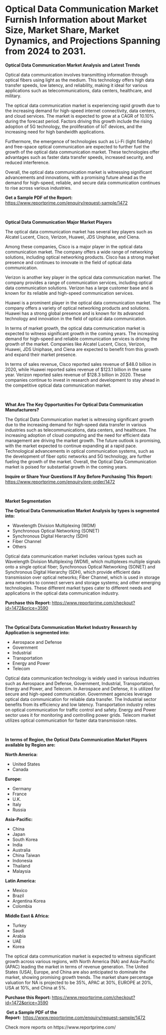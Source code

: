 <p><h1>Optical Data Communication Market Furnish Information about Market Size, Market Share, Market Dynamics, and Projections Spanning from 2024 to 2031.</h1></p><p><strong>Optical Data Communication Market Analysis and Latest Trends</strong></p>
<p><p>Optical data communication involves transmitting information through optical fibers using light as the medium. This technology offers high data transfer speeds, low latency, and reliability, making it ideal for various applications such as telecommunications, data centers, healthcare, and military. </p><p>The optical data communication market is experiencing rapid growth due to the increasing demand for high-speed internet connectivity, data centers, and cloud services. The market is expected to grow at a CAGR of 10.10% during the forecast period. Factors driving this growth include the rising adoption of 5G technology, the proliferation of IoT devices, and the increasing need for high bandwidth applications.</p><p>Furthermore, the emergence of technologies such as Li-Fi (light fidelity) and free-space optical communication are expected to further fuel the growth of the optical data communication market. These technologies offer advantages such as faster data transfer speeds, increased security, and reduced interference.</p><p>Overall, the optical data communication market is witnessing significant advancements and innovations, with a promising future ahead as the demand for high-speed, reliable, and secure data communication continues to rise across various industries.</p></p>
<p><strong>Get a Sample PDF of the Report:&nbsp;</strong> <a href="https://www.reportprime.com/enquiry/request-sample/1472">https://www.reportprime.com/enquiry/request-sample/1472</a></p>
<p>&nbsp;</p>
<p><strong>Optical Data Communication Major Market Players</strong></p>
<p><p>The optical data communication market has several key players such as Alcatel Lucent, Cisco, Verizon, Huawei, JDS Uniphase, and Ciena. </p><p>Among these companies, Cisco is a major player in the optical data communication market. The company offers a wide range of networking solutions, including optical networking products. Cisco has a strong market presence and continues to innovate in the field of optical data communication.</p><p>Verizon is another key player in the optical data communication market. The company provides a range of communication services, including optical data communication solutions. Verizon has a large customer base and is known for its reliable and high-speed communication services.</p><p>Huawei is a prominent player in the optical data communication market. The company offers a variety of optical networking products and solutions. Huawei has a strong global presence and is known for its advanced technology and innovation in the field of optical data communication.</p><p>In terms of market growth, the optical data communication market is expected to witness significant growth in the coming years. The increasing demand for high-speed and reliable communication services is driving the growth of the market. Companies like Alcatel Lucent, Cisco, Verizon, Huawei, JDS Uniphase, and Ciena are expected to benefit from this growth and expand their market presence.</p><p>In terms of sales revenue, Cisco reported sales revenue of $48.0 billion in 2020, while Huawei reported sales revenue of $123.1 billion in the same year. Verizon reported sales revenue of $128.3 billion in 2020. These companies continue to invest in research and development to stay ahead in the competitive optical data communication market.</p></p>
<p>&nbsp;</p>
<p><strong>What Are The Key Opportunities For Optical Data Communication Manufacturers?</strong></p>
<p><p>The Optical Data Communication market is witnessing significant growth due to the increasing demand for high-speed data transfer in various industries such as telecommunications, data centers, and healthcare. The increasing adoption of cloud computing and the need for efficient data management are driving the market growth. The future outlook is promising, with the market expected to continue expanding at a rapid pace. Technological advancements in optical communication systems, such as the development of fiber optic networks and 5G technology, are further fueling the growth of the market. Overall, the Optical Data Communication market is poised for substantial growth in the coming years.</p></p>
<p><strong>Inquire or Share Your Questions If Any Before Purchasing This Report:</strong> <a href="https://www.reportprime.com/enquiry/pre-order/1472">https://www.reportprime.com/enquiry/pre-order/1472</a></p>
<p>&nbsp;</p>
<p><strong>Market Segmentation</strong></p>
<p><strong>The Optical Data Communication Market Analysis by types is segmented into:</strong></p>
<p><ul><li>Wavelength Division Multiplexing (WDM)</li><li>Synchronous Optical Networking (SONET)</li><li>Synchronous Digital Hierarchy (SDH)</li><li>Fiber Channel</li><li>Others</li></ul></p>
<p><p>Optical data communication market includes various types such as Wavelength Division Multiplexing (WDM), which multiplexes multiple signals onto a single optical fiber; Synchronous Optical Networking (SONET) and Synchronous Digital Hierarchy (SDH), which provide efficient data transmission over optical networks; Fiber Channel, which is used in storage area networks to connect servers and storage systems; and other emerging technologies. These different market types cater to different needs and applications in the optical data communication industry.</p></p>
<p><strong>Purchase this Report:&nbsp;</strong><a href="https://www.reportprime.com/checkout?id=1472&price=3590">https://www.reportprime.com/checkout?id=1472&price=3590</a></p>
<p>&nbsp;</p>
<p><strong>The Optical Data Communication Market Industry Research by Application is segmented into:</strong></p>
<p><ul><li>Aerospace and Defense</li><li>Government</li><li>Industrial</li><li>Transportation</li><li>Energy and Power</li><li>Telecom</li></ul></p>
<p><p>Optical data communication technology is widely used in various industries such as Aerospace and Defense, Government, Industrial, Transportation, Energy and Power, and Telecom. In Aerospace and Defense, it is utilized for secure and high-speed communication. Government agencies leverage optical data communication for reliable data transfer. The Industrial sector benefits from its efficiency and low latency. Transportation industry relies on optical communication for traffic control and safety. Energy and Power sector uses it for monitoring and controlling power grids. Telecom market utilizes optical communication for faster data transmission rates.</p></p>
<p>&nbsp;</p>
<p><strong>In terms of Region, the Optical Data Communication Market Players available by Region are:</strong></p>
<p>
    <p> <strong> North America: </strong>
        <ul>
            <li>United States</li>
            <li>Canada</li>
        </ul>
        </p> 
    <p> <strong> Europe: </strong>
        <ul>
            <li>Germany</li>
            <li>France</li>
            <li>U.K.</li>
            <li>Italy</li>
            <li>Russia</li>
        </ul>
        </p> 
    <p> <strong> Asia-Pacific: </strong>
        <ul>
            <li>China</li>
            <li>Japan</li>
            <li>South Korea</li>
            <li>India</li>
            <li>Australia</li>
            <li>China Taiwan</li>
            <li>Indonesia</li>
            <li>Thailand</li>
            <li>Malaysia</li>
        </ul>
        </p> 
    <p> <strong> Latin America: </strong>
        <ul>
            <li>Mexico</li>
            <li>Brazil</li>
            <li>Argentina Korea</li>
            <li>Colombia</li>
        </ul>
        </p> 
    <p> <strong> Middle East & Africa: </strong>
        <ul>
            <li>Turkey</li>
            <li>Saudi</li>
            <li>Arabia</li>
            <li>UAE</li>
            <li>Korea</li>
        </ul>
    </p>
    </p>
<p><p>The optical data communication market is expected to witness significant growth across various regions, with North America (NA) and Asia-Pacific (APAC) leading the market in terms of revenue generation. The United States (USA), Europe, and China are also anticipated to dominate the market, showing promising growth trends. The market share percentage valuation for NA is projected to be 35%, APAC at 30%, EUROPE at 20%, USA at 10%, and China at 5%.</p></p>
<p><strong>Purchase this Report: </strong><a href="https://www.reportprime.com/checkout?id=1472&price=3590">https://www.reportprime.com/checkout?id=1472&price=3590</a></p>
<p>&nbsp;<strong>Get a Sample PDF of the Report:&nbsp;&nbsp;</strong><a href="https://www.reportprime.com/enquiry/request-sample/1472">https://www.reportprime.com/enquiry/request-sample/1472</a></p>
<p><strong></strong></p>
<p>Check more reports on https://www.reportprime.com/</p>